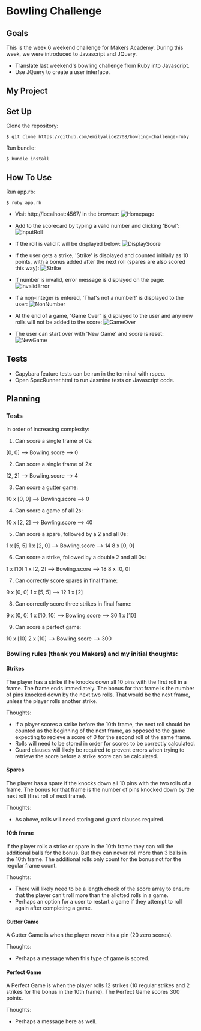 
Bowling Challenge
=================

## Goals
This is the week 6 weekend challenge for Makers Academy. During this week, we were introduced to Javascript and JQuery.

- Translate last weekend's bowling challenge from Ruby into Javascript.
- Use JQuery to create a user interface.

## My Project

## Set Up
Clone the repository:
```
$ git clone https://github.com/emilyalice2708/bowling-challenge-ruby
```
Run bundle:
```
$ bundle install
```

## How To Use

Run app.rb:
```
$ ruby app.rb
```

- Visit http://localhost:4567/ in the browser:
![Homepage](https://i.imgur.com/eBiWLaW.png)

- Add to the scorecard by typing a valid number and clicking 'Bowl':
![InputRoll](https://i.imgur.com/Sj2nQck.png)

- If the roll is valid it will be displayed below:
![DisplayScore](https://i.imgur.com/zKbR5i1.png)

- If the user gets a strike, 'Strike' is displayed and counted initially as 10 points, with a bonus added after the next roll (spares are also scored this way):
![Strike](https://i.imgur.com/JVDpYuX.png)

- If number is invalid, error message is displayed on the page:
![InvalidError](https://i.imgur.com/rk42Mxd.png)

- If a non-integer is entered, 'That's not a number!' is displayed to the user:
![NonNumber](https://i.imgur.com/MorSogJ.png)

- At the end of a game, 'Game Over' is displayed to the user and any new rolls will not be added to the score:
![GameOver](https://i.imgur.com/o9yseEw.png)

- The user can start over with 'New Game' and score is reset:
![NewGame](https://i.imgur.com/YEOqlYW.png)

## Tests
- Capybara feature tests can be run in the terminal with rspec.
- Open SpecRunner.html to run Jasmine tests on Javascript code.

## Planning

### Tests

In order of increasing complexity:

1. Can score a single frame of 0s:

[0, 0] --> Bowling.score --> 0

2. Can score a single frame of 2s:

[2, 2] --> Bowling.score --> 4

3. Can score a gutter game:

10 x [0, 0] --> Bowling.score --> 0

4. Can score a game of all 2s:

10 x [2, 2] --> Bowling.score --> 40

5. Can score a spare, followed by a 2 and all 0s:

1 x [5, 5]
1 x [2, 0]  --> Bowling.score --> 14
8 x [0, 0]

6. Can score a strike, followed by a double 2 and all 0s:

1 x [10]
1 x [2, 2]  --> Bowling.score --> 18
8 x [0, 0]

7. Can correctly score spares in final frame:

9 x [0, 0]
1 x [5, 5]  --> 12
1 x [2]

8. Can correctly score three strikes in final frame:

9 x [0, 0]
1 x [10, 10] --> Bowling.score --> 30
1 x [10]

9. Can score a perfect game:

10 x [10]
2 x [10]     -->  Bowling.score --> 300


### Bowling rules (thank you Makers) and my initial thoughts:

#### Strikes

The player has a strike if he knocks down all 10 pins with the first roll in a frame. The frame ends immediately. The bonus for that frame is the number of pins knocked down by the next two rolls. That would be the next frame, unless the player rolls another strike.

Thoughts:
- If a player scores a strike before the 10th frame, the next roll should be counted as the beginning of the next frame, as opposed to the game expecting to recieve a score of 0 for the second roll of the same frame.
- Rolls will need to be stored in order for scores to be correctly calculated.
- Guard clauses will likely be required to prevent errors when trying to retrieve the score before a strike score can be calculated.

#### Spares

The player has a spare if the knocks down all 10 pins with the two rolls of a frame. The bonus for that frame is the number of pins knocked down by the next roll (first roll of next frame).

Thoughts:
- As above, rolls will need storing and guard clauses required.

#### 10th frame

If the player rolls a strike or spare in the 10th frame they can roll the additional balls for the bonus. But they can never roll more than 3 balls in the 10th frame. The additional rolls only count for the bonus not for the regular frame count.

Thoughts:
- There will likely need to be a length check of the score array to ensure that the player can't roll more than the allotted rolls in a game.
- Perhaps an option for a user to restart a game if they attempt to roll again after completing a game.

#### Gutter Game

A Gutter Game is when the player never hits a pin (20 zero scores).

Thoughts:
- Perhaps a message when this type of game is scored.

#### Perfect Game

A Perfect Game is when the player rolls 12 strikes (10 regular strikes and 2 strikes for the bonus in the 10th frame). The Perfect Game scores 300 points.

Thoughts:
- Perhaps a message here as well.




